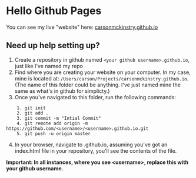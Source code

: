 # Hello Github Pages

You can see my live "website" here: [carsonmckinstry.github.io](https://carsonmckinstry.github.io)

## Need up help setting up?

1. Create a repository in github named `<your github username>.github.io`, just like I've named my repo
2. Find where you are creating your website on your computer. In my case, mine is located at: `/Users/carson/Projects/carsonmckinstry.github.io`. (The name of this folder could be anything. I've just named mine the same as what's in github for simplicty.)
3. Once you've navigated to this folder, run the following commands:

```
    1. git init
    2. git add .
    3. git commit -m "Intial Commit"
    4. git remote add origin -m https://github.com/<username>/<username>.github.io.git
    5. git push -u origin master
```

4. In your browser, navigate to <username>.github.io, assuming you've got an index.html file in your repository, you'll see the contents of the file. 

**Important: In all instances, where you see \<username\>, replace this with your github username.**
